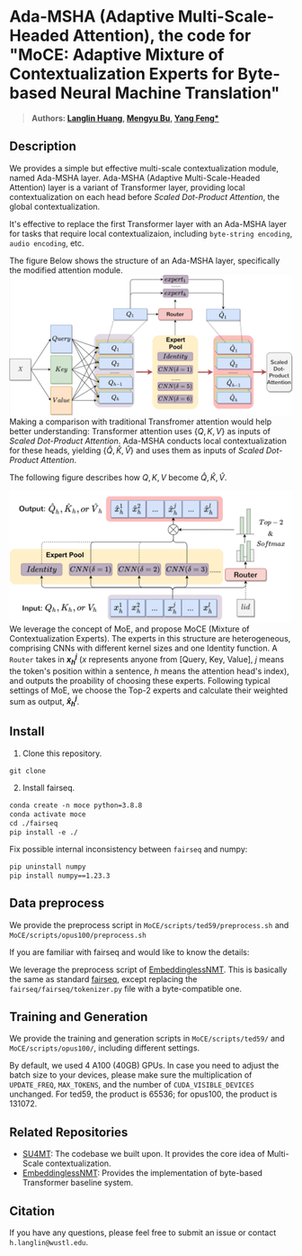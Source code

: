# Ada-MSHA (Adaptive Multi-Scale-Headed Attention), the code for "MoCE: Adaptive Mixture of Contextualization Experts for Byte-based Neural Machine Translation"
> **Authors: [Langlin Huang](https://shrango.github.io/), [Mengyu Bu](https://bingo123122121.github.io/), [Yang Feng*](https://people.ucas.edu.cn/~yangfeng?language=en)**
## Description
We provides a simple but effective multi-scale contextualization module, named Ada-MSHA layer. Ada-MSHA (Adaptive Multi-Scale-Headed Attention) layer is a variant of Transformer layer, providing local contextualization on each head before *Scaled Dot-Product Attention*, the global contextualization.

It's effective to replace the first Transformer layer with an Ada-MSHA layer for tasks that require local contextualizaion, including `byte-string encoding`, `audio encoding`, etc.


<!-- Ada-MSHA (Adaptive Multi-Scale-Headed Attention) layer is a variant of the traditional transformer layer. multi-scale contextualization method for byte-based systems. In the paper, we 

 Neural Machine Translation model -->

The figure Below shows the structure of an Ada-MSHA layer, specifically the modified attention module.
![model description](imgs/model-overall.jpg)
Making a comparison with traditional Transfromer attention would help better understanding: Transformer attention uses $\{Q,K,V\}$ as inputs of *Scaled Dot-Product Attention*. Ada-MSHA conducts local contextualization for these heads, yielding $\{\hat{Q}, \hat{K},\hat{V}\}$ and uses them as inputs of *Scaled Dot-Product Attention*.

The following figure describes how $Q, K, V$ become $\hat{Q}, \hat{K}, \hat{V}$. 

![router description](imgs/model-router.jpg)
We leverage the concept of MoE, and propose MoCE (Mixture of Contextualization Experts). The experts in this structure are heterogeneous, comprising CNNs with different kernel sizes and one Identity function. A `Router` takes in **$x_h^j$** ($x$ represents anyone from [Query, Key, Value], $j$ means the token's position within a sentence, $h$ means the attention head's index), and outputs the proability of choosing these experts. Following typical settings of MoE, we choose the Top-2 experts and calculate their weighted sum as output, **$\hat{x}_h^j$**.

## Install

1. Clone this repository.

```shell
git clone 
```

2. Install fairseq.

```
conda create -n moce python=3.8.8
conda activate moce
cd ./fairseq
pip install -e ./
```

Fix possible internal inconsistency between `fairseq` and numpy:
```shell
pip uninstall numpy
pip install numpy==1.23.3
```

## Data preprocess
We provide the preprocess script in `MoCE/scripts/ted59/preprocess.sh` and `MoCE/scripts/opus100/preprocess.sh`

If you are familiar with fairseq and would like to know the details:

We leverage the preprocess script of [EmbeddinglessNMT](https://github.com/UriSha/EmbeddinglessNMT/blob/master/embeddingless_scripts/byte_preprocess.sh). This is basically the same as standard [fairseq](https://fairseq.readthedocs.io/en/latest/getting_started.html#data-pre-processing), except replacing the `fairseq/fairseq/tokenizer.py` file with a byte-compatible one.

## Training and Generation
We provide the training and generation scripts in `MoCE/scripts/ted59/` and `MoCE/scripts/opus100/`, including different settings.

By default, we used 4 A100 (40GB) GPUs. In case you need to adjust the batch size to your devices, please make sure the multiplication of `UPDATE_FREQ`, `MAX_TOKENS`, and the number of `CUDA_VISIBLE_DEVICES` unchanged. For ted59, the product is 65536; for opus100, the product is 131072.

## Related Repositories
 - [SU4MT](https://github.com/ictnlp/SU4MT): The codebase we built upon. It provides the core idea of Multi-Scale contextualization.
 - [EmbeddinglessNMT](https://github.com/UriSha/EmbeddinglessNMT/tree/master): Provides the implementation of byte-based Transformer baseline system.

## Citation

If you have any questions, please feel free to submit an issue or contact `h.langlin@wustl.edu`.